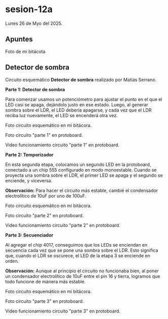 # sesion-12a

Lunes 26 de Myo del 2025.

## Apuntes 

 Foto de mi bitácota

## Detector de sombra

Circuito esquemático **Detector de sombra** realizado por Matías Serrano.

**Parte 1: Detector de sombra**

Para comenzar usamos un potenciómetro para ajustar el punto en el que el LED casi se apaga, dejándolo justo en ese estado. Luego, al generar sombra sobre el LDR, el LED debería apagarse, y cada vez que el LDR reciba luz nuevamente, el LED se encenderá otra vez.

Foto circuito esquemático en mi bitácora.



Foto circuito "parte 1" en protoboard.

Video funcionamiento circuito "parte 1" en protoboard.
 
**Parte 2: Temporizador**

En esta segunda etapa, colocamos un segundo LED en la protoboard, conectado a un chip 555 configurado en modo monoestable. Cuando se proyecta una sombra sobre el LDR, el primer LED se apaga y el segundo se enciende, y viceversa.

**Observación:** Para hacer el circuito más estable, cambié el condensador electrolítico de 10uF por uno de 100uF.

Foto circuito esquemático en mi bitácora.

Foto circuito "parte 2" en protoboard.

Video funcionamiento circuito "parte 2" en protoboard.

**Parte 3: Secuenciador**

Al agregar el chip 4017, conseguimos que los LEDs se enciendan en secuencia cada vez que se pone una sombra sobre el LDR. Esto significa que, cuando el LDR se oscurece, el LED de la etapa 3 se enciende en orden.

**Observación:** Aunque al principio el circuito no funcionaba bien, al poner un condensador electrolítico de 10uF entre el pin 16 y tierra, logramos que todo funcione de manera más estable.

Foto circuito esquemático en mi bitácora.

Foto circuito "parte 3" en protoboard.

Video funcionamiento circuito "parte 3" en protoboard.
